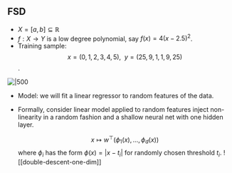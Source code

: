 
## FSD
- $X = [a,b] \subseteq \mathbb{R}$ 
- $f: X \rightarrow Y$ is a low degree polynomial, say $f(x)=4(x-2.5)^2$.
- Training sample: 
  $$x = (0,1, 2,3,4,5), ~~y = (25,9,1,1,9,25)$$.

![|500](https://i.imgur.com/IAUndgH.png)

- Model: we will fit a linear regressor to random features of the data. 
- Formally, consider linear model applied to random features inject non-linearity in a random fashion and a shallow neural net with one hidden layer.
  
  $$x \mapsto w^\top (\phi_1(x), \ldots, \phi_d(x))$$where $\phi_i$ has the form $\phi(x)=|x-t_i|$ for randomly chosen threshold $t_i$. 
  ![[double-descent-one-dim]]
